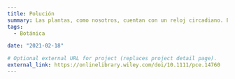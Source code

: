 ```yaml
---
title: Polución
summary: Las plantas, como nosotros, cuentan con un reloj circadiano. Estudiamos cómo este mecanismo permite a las plantas adaptarse a los ciclos diurnos y estacionales. Hemos descrito como el reloj circadiano sincroniza el metabolismo de bosques enteros a escala global.
tags:
  - Botánica

date: "2021-02-18"

# Optional external URL for project (replaces project detail page).
external_link: https://onlinelibrary.wiley.com/doi/10.1111/pce.14760
---
```

